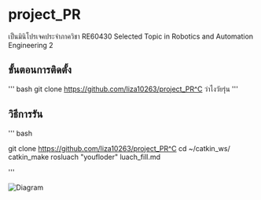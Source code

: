 # project_PR

เป็นมินิโปรเจคประจำภาควิชา RE60430 Selected Topic in Robotics and Automation Engineering 2

## ขั้นตอนการติดตั้ง

''' bash
git clone https://github.com/liza10263/project_PR^C
ว่าไงวัยรุ่น
'''

## วิธีการรัน

''' bash 

git clone https://github.com/liza10263/project_PR^C
cd ~/catkin_ws/
catkin_make
rosluach "youfloder" luach_fill.md

'''

![Diagram](https://github.com/liza10263/project_PR/assets/129593656/5d3a92c5-6225-4ff8-aa45-bf42b91016bb)

